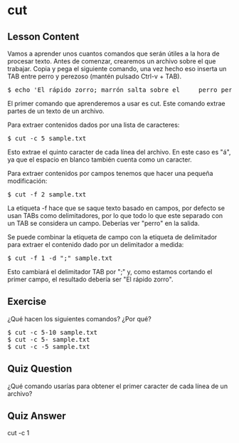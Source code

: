 # cut

## Lesson Content

Vamos a aprender unos cuantos comandos que serán útiles a la hora de procesar texto. Antes de comenzar, crearemos un archivo sobre el que trabajar. Copia y pega el siguiente comando, una vez hecho eso inserta un TAB entre perro y perezoso (mantén pulsado Ctrl-v + TAB).

<pre>$ echo 'El rápido zorro; marrón salta sobre el     perro perezoso' > sample.txt</pre>

El primer comando que aprenderemos a usar es cut. Este comando extrae partes de un texto de un archivo.

Para extraer contenidos dados por una lista de caracteres:

<pre>$ cut -c 5 sample.txt</pre>

Esto extrae el quinto caracter de cada línea del archivo. En este caso es "á", ya que el espacio en blanco también cuenta como un caracter.

Para extraer contenidos por campos tenemos que hacer una pequeña modificación:

<pre>$ cut -f 2 sample.txt</pre>

La etiqueta -f hace que se saque texto basado en campos, por defecto se usan TABs como delimitadores, por lo que todo lo que este separado con un TAB se considera un campo. Deberías ver "perro" en la salida.

Se puede combinar la etiqueta de campo con la etiqueta de delimitador para extraer el contenido dado por un delimitador a medida:

<pre>$ cut -f 1 -d ";" sample.txt</pre>

Esto cambiará el delimitador TAB por ";" y, como estamos cortando el primer campo, el resultado debería ser "El rápido zorro".

## Exercise

¿Qué hacen los siguientes comandos? ¿Por qué?

<pre>$ cut -c 5-10 sample.txt
$ cut -c 5- sample.txt
$ cut -c -5 sample.txt
</pre>

## Quiz Question

¿Qué comando usarías para obtener el primer caracter de cada línea de un archivo?

## Quiz Answer

cut -c 1
